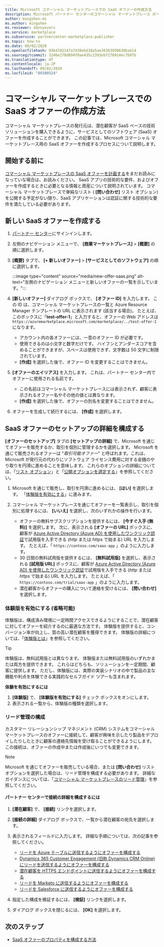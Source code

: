 ```yaml
---
title: Microsoft コマーシャル マーケットプレースでの SaaS オファーの作成方法
description: Microsoft パートナー センターのコマーシャル マーケットプレース ポータルを使用して、Microsoft AppSource、Azure Marketplace、またはクラウド ソリューション プロバイダー (CSP) プログラムでリスト登録または販売を行うために新しいサービスとしてのソフトウェア (SaaS) オファーを作成する方法について説明します。
author: mingshen-ms
ms.author: mingshen
ms.reviewer: dannyevers
ms.service: marketplace
ms.subservice: partnercenter-marketplace-publisher
ms.topic: how-to
ms.date: 09/02/2020
ms.openlocfilehash: 93b47d2147a7438ebd38a5ae36363950639ba414
ms.sourcegitcommit: 3246e278d094f0ae435c2393ebf278914ec7b97b
ms.translationtype: HT
ms.contentlocale: ja-JP
ms.lasthandoff: 09/02/2020
ms.locfileid: "89380524"
---
```

# <a name="how-to-create-a-saas-offer-in-the-commercial-marketplace"></a>コマーシャル マーケットプレースでの SaaS オファーの作成方法

コマーシャル マーケットプレースの発行元は、潜在顧客が SaaS ベースの技術ソリューションを購入できるように、サービスとしてのソフトウェア (SaaS) オファーを作成することができます。 この記事では、Microsoft コマーシャル マーケットプレース用の SaaS オファーを作成するプロセスについて説明します。

## <a name="before-you-begin"></a>開始する前に

[コマーシャル マーケットプレースの SaaS オファーを計画する](plan-saas-offer.md)をまだお読みになっていな場合は、お読みください。 SaaS アプリの技術的な要件、およびオファーを作成するときに必要となる情報と資産について説明されています。 コマーシャル マーケットプレースで単純なリスト ( **[問い合わせ]** リスト オプション) を公開する予定がない限り、SaaS アプリケーションは認証に関する技術的な要件を満たしている必要があります。

## <a name="create-a-new-saas-offer"></a>新しい SaaS オファーを作成する

1. [パートナー センター](https://partner.microsoft.com/dashboard/home)にサインインします。
1. 左側のナビゲーション メニューで、 **[商業マーケットプレース]**  >  **[概要]** の順に選択します。
1. **[概要]** タブで、 **[+ 新しいオファー]**  >  **[サービスとしてのソフトウェア]** の順に選択します。

   :::image type="content" source="media/new-offer-saas.png" alt-text="左側のナビゲーション メニューと新しいオファーの一覧を示しています。":::

1. **[新しいオファー]** ダイアログ ボックスで、 **[オファー ID]** を入力します。 この ID は、コマーシャル マーケットプレースの一覧と Azure Resource Manager テンプレートの URL に表示されます (該当する場合)。 たとえば、このボックスに「**test-offer-1**」と入力すると、オファーの Web アドレスは `https://azuremarketplace.microsoft.com/marketplace/../test-offer-1` になります。
   + アカウント内の各オファーには、一意のオファー ID が必要です。
   + 使用できるのは小文字と数字だけです。 ハイフンとアンダースコアを含めることができますが、スペースは使用できず、文字数は 50 文字に制限されています。
   + **[作成]** を選択した後で、オファー ID を変更することはできません。

1. **[オファーのエイリアス]** を入力します。 これは、パートナー センター内でオファーに使用される名前です。

   + この名前はコマーシャル マーケットプレースには表示されず、顧客に表示されるオファー名やその他の値とは異なります。
   + **[作成]** を選択した後で、オファーの別名を変更することはできません。
1. オファーを生成して続行するには、 **[作成]** を選択します。

## <a name="configure-your-saas-offer-setup-details"></a>SaaS オファーのセットアップの詳細を構成する

**[オファーのセットアップ]** タブの **[セットアップの詳細]** で、Microsoft を通じてオファーを販売するか、取引を個別に管理するかを選択します。 Microsoft を通じて販売されるオファーは "_取引可能オファー_" と呼ばれます。これは、Microsoft が発行元の代わりにソフトウェア ライセンス費用に対する金銭のやり取りを円滑に進めることを意味します。 これらのオプションの詳細については、「[リスト オプション](plan-saas-offer.md#listing-options)」と「[公開オプションを選定する](determine-your-listing-type.md)」を参照してください。

1. Microsoft を通じて販売し、取引を円滑に進めるには、 **[はい]** を選択します。 「[体験版を有効にする](#enable-a-test-drive-optional)」に進みます。

1. コマーシャル マーケットプレースを通じてオファーを一覧表示し、取引を個別に処理するには、 **[いいえ]** を選択し、次のいずれかの操作を行います。
   + オファーの無料サブスクリプションを提供するには、 **[今すぐ入手 (無料)]** を選択します。 次に、表示される **[オファーの URL]** ボックスに、顧客が [Azure Active Directory (Azure AD) を使用したワンクリック認証](marketplace-saas-applications-technical-publishing-guide.md#using-azure-active-directory-to-enable-trials)で試用版を入手できる (*http* または *https* で始まる) URL を入力します。 たとえば、「 `https://contoso.com/saas-app` 」のように入力します。
   + 30 日間の無料試用版を提供するには、 **[無料試用版]** を選択し、表示される **[試用版 URL]** ボックスに、顧客が [Azure Active Directory (Azure AD) を使用したワンクリック認証](marketplace-saas-applications-technical-publishing-guide.md#using-azure-active-directory-to-enable-trials)で試用版を入手できる (*http* または *https* で始まる) URL を入力します。 たとえば、「 `https://contoso.com/trial/saas-app` 」のように入力します。
   + 潜在顧客からオファーの購入について連絡を受けるには、 **[問い合わせ]** を選択します。

### <a name="enable-a-test-drive-optional"></a>体験版を有効にする (省略可能)

体験版は、構成済み環境に一定時間アクセスできるようにすることで、潜在顧客に対してオファーを紹介するのに最適な方法です。 体験版を提供すると、コンバージョン率が向上し、質の高い潜在顧客を獲得できます。 体験版の詳細については、「[体験版とは](partner-center-portal/test-drive.md)」を参照してください。

> [!TIP]
> 体験版は、無料試用版とは異なります。 体験版または無料試用版のいずれかまたは両方を提供できます。 これらはどちらも、ソリューションを一定期間、顧客に提供します。 ただし、体験版には、実際の実装シナリオの中で製品の主な機能や利点を体験できる実践的なセルフガイド ツアーも含まれます。

**体験を有効にするには**
1.  **[体験版]** で、 **[体験版を有効にする]** チェック ボックスをオンにします。
1.  表示される一覧から、体験版の種類を選択します。

### <a name="configure-lead-management"></a>リード管理の構成

カスタマー リレーションシップ マネジメント (CRM) システムをコマーシャル マーケットプレースのオファーに接続して、顧客が興味を示したり製品をデプロイしたりしたときに顧客の連絡先情報を受け取ることができるようにします。 この接続は、オファーの作成中または作成後にいつでも変更できます。

> [!NOTE]
> Microsoft を通じてオファーを販売している場合、または **[問い合わせ]** リスト オプションを選択した場合は、リード管理を構成する必要があります。 詳細なガイダンスについては、「[コマーシャル マーケットプレースのリード管理](lead-management-for-cloud-marketplace.md)」を参照してください。

#### <a name="to-configure-the-connection-details-in-partner-center"></a>パートナー センターで接続の詳細を構成するには

1.  **[潜在顧客]** で、 **[接続]** リンクを選択します。
1. **[接続の詳細]** ダイアログ ボックスで、一覧から潜在顧客の宛先を選択します。
1. 表示されるフィールドに入力します。 詳細な手順については、次の記事を参照してください。

   - [リードを Azure テーブルに送信するようにオファーを構成する](./partner-center-portal/commercial-marketplace-lead-management-instructions-azure-table.md#configure-your-offer-to-send-leads-to-the-azure-table)
   - [Dynamics 365 Customer Engagement (旧称 Dynamics CRM Online) にリードを送信するようにオファーを構成する](./partner-center-portal/commercial-marketplace-lead-management-instructions-dynamics.md#configure-your-offer-to-send-leads-to-dynamics-365-customer-engagement)
   - [潜在顧客を HTTPS エンドポイントに送信するようにオファーを構成する](./partner-center-portal/commercial-marketplace-lead-management-instructions-https.md#configure-your-offer-to-send-leads-to-the-https-endpoint)
   - [リードを Marketo に送信するようにオファーを構成する](./partner-center-portal/commercial-marketplace-lead-management-instructions-marketo.md#configure-your-offer-to-send-leads-to-marketo)
   - [リードを Salesforce に送信するようにオファーを構成する](./partner-center-portal/commercial-marketplace-lead-management-instructions-salesforce.md#configure-your-offer-to-send-leads-to-salesforce)

1. 指定した構成を検証するには、 **[検証]** リンクを選択します。
1. ダイアログ ボックスを閉じるには、 **[OK]** を選択します。

## <a name="next-steps"></a>次のステップ

- [SaaS オファーのプロパティを構成する方法](create-new-saas-offer-properties.md)
